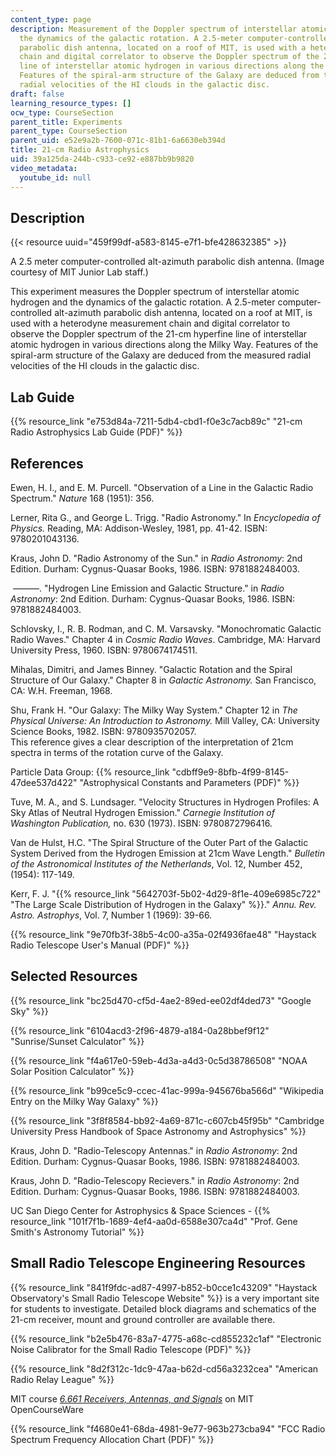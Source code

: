 ```yaml
---
content_type: page
description: Measurement of the Doppler spectrum of interstellar atomic hydrogen and
  the dynamics of the galactic rotation. A 2.5-meter computer-controlled alt-azimuth
  parabolic dish antenna, located on a roof of MIT, is used with a heterodyne measurement
  chain and digital correlator to observe the Doppler spectrum of the 21-cm hyperfine
  line of interstellar atomic hydrogen in various directions along the Milky Way.
  Features of the spiral-arm structure of the Galaxy are deduced from the measured
  radial velocities of the HI clouds in the galactic disc.
draft: false
learning_resource_types: []
ocw_type: CourseSection
parent_title: Experiments
parent_type: CourseSection
parent_uid: e52e9a2b-7600-071c-81b1-6a6630eb394d
title: 21-cm Radio Astrophysics
uid: 39a125da-244b-c933-ce92-e887bb9b9820
video_metadata:
  youtube_id: null
---
```

## Description

{{< resource uuid="459f99df-a583-8145-e7f1-bfe428632385" >}}

A 2.5 meter computer-controlled alt-azimuth parabolic dish antenna. (Image courtesy of MIT Junior Lab staff.)

This experiment measures the Doppler spectrum of interstellar atomic hydrogen and the dynamics of the galactic rotation. A 2.5-meter computer-controlled alt-azimuth parabolic dish antenna, located on a roof at MIT, is used with a heterodyne measurement chain and digital correlator to observe the Doppler spectrum of the 21-cm hyperfine line of interstellar atomic hydrogen in various directions along the Milky Way. Features of the spiral-arm structure of the Galaxy are deduced from the measured radial velocities of the HI clouds in the galactic disc.

## Lab Guide

{{% resource_link "e753d84a-7211-5db4-cbd1-f0e3c7acb89c" "21-cm Radio Astrophysics Lab Guide (PDF)" %}}

## References

Ewen, H. I., and E. M. Purcell. "Observation of a Line in the Galactic Radio Spectrum." *Nature* 168 (1951): 356.

Lerner, Rita G., and George L. Trigg. "Radio Astronomy." In *Encyclopedia of Physics.* Reading, MA: Addison-Wesley, 1981, pp. 41-42. ISBN: 9780201043136.

Kraus, John D. "Radio Astronomy of the Sun." in *Radio Astronomy*: 2nd Edition. Durham: Cygnus-Quasar Books, 1986. ISBN: 9781882484003.

 ———. "Hydrogen Line Emission and Galactic Structure." in *Radio Astronomy*: 2nd Edition. Durham: Cygnus-Quasar Books, 1986. ISBN: 9781882484003.

Schlovsky, I., R. B. Rodman, and C. M. Varsavsky. "Monochromatic Galactic Radio Waves." Chapter 4 in *Cosmic Radio Waves*. Cambridge, MA: Harvard University Press, 1960. ISBN: 9780674174511.

Mihalas, Dimitri, and James Binney. "Galactic Rotation and the Spiral Structure of Our Galaxy." Chapter 8 in *Galactic Astronomy.* San Francisco, CA: W.H. Freeman, 1968.

Shu, Frank H. "Our Galaxy: The Milky Way System." Chapter 12 in *The Physical Universe: An Introduction to Astronomy.* Mill Valley, CA: University Science Books, 1982. ISBN: 9780935702057.   
This reference gives a clear description of the interpretation of 21cm spectra in terms of the rotation curve of the Galaxy.

Particle Data Group: {{% resource_link "cdbff9e9-8bfb-4f99-8145-47dee537d422" "Astrophysical Constants and Parameters (PDF)" %}}

Tuve, M. A., and S. Lundsager. "Velocity Structures in Hydrogen Profiles: A Sky Atlas of Neutral Hydrogen Emission." *Carnegie Institution of Washington Publication,* no. 630 (1973). ISBN: 9780872796416.

Van de Hulst, H.C. "The Spiral Structure of the Outer Part of the Galactic System Derived from the Hydrogen Emission at 21cm Wave Length." *Bulletin of the Astronomical Institutes of the Netherlands*, Vol. 12, Number 452, (1954): 117-149.

Kerr, F. J. "{{% resource_link "5642703f-5b02-4d29-8f1e-409e6985c722" "The Large Scale Distribution of Hydrogen in the Galaxy" %}}." *Annu. Rev. Astro. Astrophys*, Vol. 7, Number 1 (1969): 39-66.

{{% resource_link "9e70fb3f-38b5-4c00-a35a-02f4936fae48" "Haystack Radio Telescope User's Manual (PDF)" %}}

## Selected Resources

{{% resource_link "bc25d470-cf5d-4ae2-89ed-ee02df4ded73" "Google Sky" %}}

{{% resource_link "6104acd3-2f96-4879-a184-0a28bbef9f12" "Sunrise/Sunset Calculator" %}}

{{% resource_link "f4a617e0-59eb-4d3a-a4d3-0c5d38786508" "NOAA Solar Position Calculator" %}}

{{% resource_link "b99ce5c9-ccec-41ac-999a-945676ba566d" "Wikipedia Entry on the Milky Way Galaxy" %}}

{{% resource_link "3f8f8584-bb92-4a69-871c-c607cb45f95b" "Cambridge University Press Handbook of Space Astronomy and Astrophysics" %}}

Kraus, John D. "Radio-Telescopy Antennas." in *Radio Astronomy*: 2nd Edition. Durham: Cygnus-Quasar Books, 1986. ISBN: 9781882484003.

Kraus, John D. "Radio-Telescopy Recievers." in *Radio Astronomy*: 2nd Edition. Durham: Cygnus-Quasar Books, 1986. ISBN: 9781882484003.

UC San Diego Center for Astrophysics & Space Sciences - {{% resource_link "101f7f1b-1689-4ef4-aa0d-6588e307ca4d" "Prof. Gene Smith's Astronomy Tutorial" %}}

## Small Radio Telescope Engineering Resources

{{% resource_link "841f9fdc-ad87-4997-b852-b0cce1c43209" "Haystack Observatory's Small Radio Telescope Website" %}} is a very important site for students to investigate. Detailed block diagrams and schematics of the 21-cm receiver, mount and ground controller are available there.

{{% resource_link "b2e5b476-83a7-4775-a68c-cd855232c1af" "Electronic Noise Calibrator for the Small Radio Telescope (PDF)" %}} 

{{% resource_link "8d2f312c-1dc9-47aa-b62d-cd56a3232cea" "American Radio Relay League" %}}

MIT course [*6.661 Receivers, Antennas, and Signals*](/courses/6-661-receivers-antennas-and-signals-spring-2003) on MIT OpenCourseWare

{{% resource_link "f4680e41-68da-4981-9e77-963b273cba94" "FCC Radio Spectrum Frequency Allocation Chart (PDF)" %}}